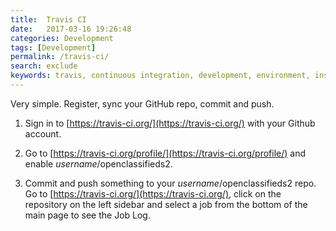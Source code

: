 ```yaml
---
title:  Travis CI
date:   2017-03-16 19:26:48
categories: Development
tags: [Development]
permalink: /travis-ci/
search: exclude
keywords: travis, continuous integration, development, environment, install, automated testing
---
```

Very simple. Register, sync your GitHub repo, commit and push.  

1. Sign in to [https://travis-ci.org/](https://travis-ci.org/) with your Github account.

2. Go to [https://travis-ci.org/profile/](https://travis-ci.org/profile/) and enable _username_/openclassifieds2. 

3. Commit and push something to your _username_/openclassifieds2 repo. Go to [https://travis-ci.org/](https://travis-ci.org/), click on the repository on the left sidebar and select a job from the bottom of the main page to see the Job Log.

